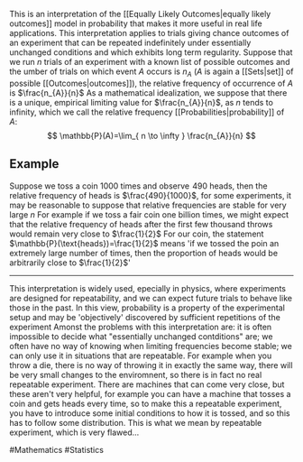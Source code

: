 This is an interpretation of the [[Equally Likely Outcomes|equally likely outcomes]] model in probability that makes it more useful in real life applications. This interpretation applies to trials giving chance outcomes of an experiment that can be repeated indefinitely under essentially unchanged conditions and which exhibits long term regularity. Suppose that we run $n$ trials of an experiment with a known list of possible outcomes and the umber of trials on which event $A$ occurs is $n_{A}$ ($A$ is again a [[Sets|set]] of possible [[Outcomes|outcomes]]), the relative frequency of occurrence of $A$ is $\frac{n_{A}}{n}$
As a mathematical idealization, we suppose that there is a unique, empirical limiting value for $\frac{n_{A}}{n}$, as $n$ tends to infinity, which we call the relative frequency [[Probabilities|probability]] of $A$:
$$
\mathbb{P}(A)=\lim_{ n \to \infty } \frac{n_{A}}{n}
$$
## Example
Suppose we toss a coin $1000$ times and observe $\hspace{0pt}490$ heads, then the relative frequency of heads is $\frac{490}{1000}$, for some experiments, it may be reasonable to suppose that relative frequencies are stable for very large $n$
For example if we toss a fair coin one billion times, we might expect that the relative frequency of heads after the first few thousand throws would remain very close to $\frac{1}{2}$
For our coin, the statement $\mathbb{P}(\text{heads})=\frac{1}{2}$ means 'if we tossed the poin an extremely large number of times, then the proportion of heads would be arbitrarily close to $\frac{1}{2}$'
___
This interpretation is widely used, epecially in physics, where experiments are designed for repeatability, and we can expect future trials to behave like those in the past. In this view, probability is a property of the experimental setup and may be 'objectively' discovered by sufficient repetitions of the experiment
Amonst the problems with this interpretation are: it is often impossible to decide what "essentially unchanged contditions" are; we often have no way of knowing when limiting frequencies become stable; we can only use it in situations that are repeatable. For example when you throw a die, there is no way of throwing it in exactly the same way, there will be very small changes to the enviromnent, so there is in fact no real repeatable experiment. There are machines that can come very close, but these aren't very helpful, for example you can have a machine that tosses a coin and gets heads every time, so to make this a repeatable experiment, you have to introduce some initial conditions to how it is tossed, and so this has to follow some distribution. This is what we mean by repeatable experiment, which is very flawed...


#Mathematics #Statistics 